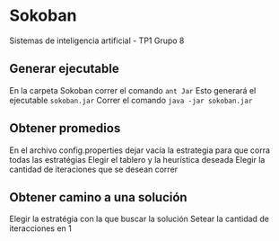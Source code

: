 # Sokoban
Sistemas de inteligencia artificial - TP1
Grupo 8

## Generar ejecutable
En la carpeta Sokoban correr el comando `ant Jar`
Esto generará el ejecutable `sokoban.jar`
Correr el comando `java -jar sokoban.jar`

## Obtener promedios
En el archivo config.properties dejar vacía la estrategia para que corra todas las estratégias
Elegir el tablero y la heurística deseada
Elegir la cantidad de iteraciones que se desean correr

## Obtener camino a una solución
Elegir la estratégia con la que buscar la solución
Setear la cantidad de iteracciones en 1